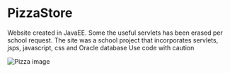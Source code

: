 # PizzaStore
Website created in JavaEE. Some the useful servlets has been erased per school request. The site was a school project that incorporates servlets, jsps, javascript, css and Oracle database
Use code with caution

![Pizza image](pizza_sm.png)
